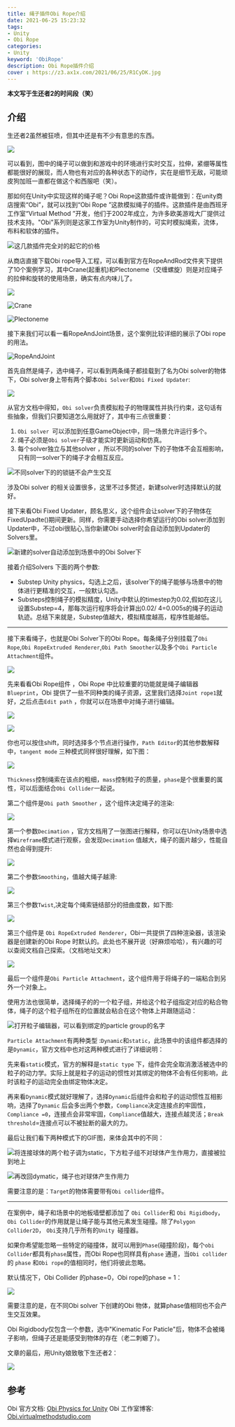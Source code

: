 ```yaml
---
title: 绳子插件Obi Rope介绍
date: 2021-06-25 15:23:32
tags: 
- Unity
- Obi Rope
categories:
- Unity 
keyword: 'ObiRope'
description: Obi Rope插件介绍
cover : https://z3.ax1x.com/2021/06/25/R1CyDK.jpg
---
```


**本文写于生还者2的时间段（笑）**

## 介绍

生还者2虽然被狂喷，但其中还是有不少有意思的东西。

![](1.gif)

可以看到，图中的绳子可以做到和游戏中的环境进行实时交互，拉伸，紧绷等属性都能很好的展现，而人物也有对应的各种状态下的动作，实在是细节无敌，可能顽皮狗加班一直都在做这个和西服吧（笑）。

那如何在Unity中实现这样的绳子呢？Obi Rope这款插件或许能做到：在unity商店搜索“Obi”，就可以找到“Obi Rope ”这款模拟绳子的插件。这款插件是由西班牙工作室“Virtual Method ”开发，他们于2002年成立，为许多欧美游戏大厂提供过技术支持。"Obi"系列则是这家工作室为Unity制作的，可实时模拟绳索，流体，布料和软体的插件。

![这几款插件完全对的起它的价格](2.png)

从商店直接下载Obi rope导入工程，可以看到官方在RopeAndRod文件夹下提供了10个案例学习，其中Crane(起重机)和Plectoneme（交缠螺旋）则是对应绳子的拉伸和旋转的使用场景，确实有点内味儿了。

![](3.png)

![Crane](4.gif)

![Plectoneme](5.gif)

接下来我们可以看一看RopeAndJoint场景，这个案例比较详细的展示了Obi rope的用法。

![RopeAndJoint](6.gif)

首先自然是绳子，选中绳子，可以看到两条绳子都挂载到了名为Obi solver的物体下，Obi solver身上带有两个脚本`Obi Solver`和`Obi Fixed Updater`:

![](7.png)

从官方文档中得知，`Obi solver`负责模拟粒子的物理属性并执行约束，这句话有些抽象，但我们只要知道怎么用就好了，其中有三点很重要：

1. `Obi solver `可以添加到任意GameObject中，同一场景允许运行多个。
2. 绳子必须是`Obi solver`子级才能实时更新运动和仿真。
3. 每个solver独立与其他solver ，所以不同的solver 下的子物体不会互相影响，只有同一solver下的绳子才会相互反应。

![不同solver下的的锁链不会产生交互](8.gif)

涉及Obi solver 的相关设置很多，这里不过多赘述，新建solver时选择默认的就好。

接下来看Obi Fixed Updater，顾名思义，这个组件会让solver下的子物体在FixedUpadte()期间更新。同样，你需要手动选择你希望运行的Obi solver添加到Updater中，不过obi很贴心,当你新建Obi solver时会自动添加到Updater的Solvers里。

![新建的solver自动添加到场景中的Obi Solver下](9.png)

接着介绍Solvers 下面的两个参数:

+ Substep Unity physics，勾选上之后，该solver下的绳子能够与场景中的物体进行更精准的交互，一般默认勾选。
+ Substeps控制绳子的模拟精度，Unity中默认的timestep为0.02,假如在这儿设置Substep=4，那每次运行程序将会计算出0.02/
4=0.005s的绳子的运动轨迹。总结下来就是，Substep值越大，模拟精度越高，程序性能越低。

---

接下来看绳子，也就是Obi Solver下的Obi Rope。每条绳子分别挂载了`Obi Rope`,`Obi RopeExtruded Renderer`,`Obi Path Smoother`以及多个`Obi Particle Attachment`组件。

![](10.png)

先来看看Obi Rope组件 ，Obi Rope 中比较重要的功能就是绳子编辑器`Blueprint`，Obi 提供了一些不同种类的绳子资源，这里我们选择`Joint rope1`就好，之后点击`Edit path` ，你就可以在场景中对绳子进行编辑。

![](11.png)

![](12.gif)

你也可以按住shift，同时选择多个节点进行操作，`Path Editor`的其他参数解释中，`tangent mode` 三种模式同样很好理解，如下图：

![](13.gif)

`Thickness`控制绳索在该点的粗细，`mass`控制粒子的质量，`phase`是个很重要的属性，可以后面结合`Obi Collider`一起说。

第二个组件是`Obi path Smoother` ，这个组件决定绳子的渲染:

![](14.png)

第一个参数`Decimation` ，官方文档用了一张图进行解释，你可以在Unity场景中选择`Wireframe`模式进行观察，会发现`Decimation` 值越大，绳子的面片越少，性能自然也会得到提升:

![](15.png)

第二个参数`Smoothing`，值越大绳子越滑:

![](16.png)

第三个参数`Twist`,决定每个绳索链结部分的扭曲度数，如下图:

![](17.png)

第三个组件是 `Obi RopeExtruded Renderer`，Obi一共提供了四种渲染器，该渲染器是创建新的Obi Rope 时默认的。此处也不展开说（好麻烦哈哈），有兴趣的可以查阅文档自己探索。（文档地址文末）

![](18.png)

最后一个组件是`Obi Particle Attachment`，这个组件用于将绳子的一端粘合到另外一个对象上。

使用方法也很简单，选择绳子的的一个粒子组，并给这个粒子组指定对应的粘合物体，绳子的这个粒子组所在的位置就会粘合在这个物体上并跟随运动：

![打开粒子编辑器，可以看到绑定的particle group的名字](19.png)

`Particle Attachment`有两种类型 :`Dynamic`和`static`，此场景中的该组件都选择的是`Dynamic`，官方文档中也对这两种模式进行了详细说明：

先来看`static`模式，官方的解释是`static type` 下，组件会完全取消激活被选中的粒子的动力学。实际上就是粒子的运动的惯性对其绑定的物体不会有任何影响，此时该粒子的运动完全由绑定物体决定。

再来看`Dynamic`模式就好理解了，选择`Dynamic`后组件会和粒子的运动惯性互相影响，选择了`Dynamic` 后会多出两个参数，`Compliance`决定连接点的牢固性，`Compliance =0`，连接点会非常牢固，`Compliance`值越大，连接点越灵活；`Break threshold`=连接点可以不被扯断的最大的力。

最后让我们看下两种模式下的GIF图，来体会其中的不同：

![将连接球体的两个粒子调为static，下方粒子组不对球体产生作用力，直接被拉到地上](20.gif)

![再改回dymatic，绳子也对球体产生作用力](21.gif)

需要注意的是：`Target`的物体需要带有`Obi collider`组件。

---


在案例中，绳子和场景中的地板墙壁都添加了 `Obi Collider`和 `Obi Rigidbody`， `Obi Collider`的作用就是让绳子能与其他元素发生碰撞。除了`Polygon Collider2D`， `Obi`支持几乎所有的`Unity `碰撞器。

如果你希望能忽略一些特定的碰撞体，就可以用到`Phase`(碰撞阶段)，每个`obi Collider`都具有`phase`属性，而Obi Rope也同样具有`phase` 通道，当`Obi collider`的 `phase` 和`Obi rope`的值相同时，他们将彼此忽略。

默认情况下，Obi Collider 的phase=0，Obi rope的phase = 1：

![](22.png)

需要注意的是，在不同Obi solver 下创建的Obi 物体，就算phase值相同也不会产生交互效果。

Obi Rigidbody仅包含一个参数，选中"Kinematic For Paticle"后，物体不会被绳子影响，但绳子还是能感受到物体的存在（老二刺螈了）。

文章的最后，用Unity娘致敬下生还者2：

![](23.gif)

## 参考

Obi 官方文档: [Obi Physics for Unity](http://obi.virtualmethodstudio.com/tutorials/)
Obi 工作室博客: [Obi.virtualmethodstudio.com](http://blog.virtualmethodstudio.com/)